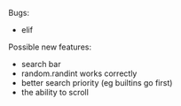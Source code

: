Bugs:
- elif

Possible new features:
- search bar
- random.randint works correctly
- better search priority (eg builtins go first)
- the ability to scroll
